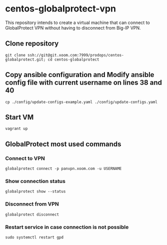 # centos-globalprotect-vpn
This repository intends to create a virtual machine that can connect to GlobalProtect VPN without having to disconnect from Big-IP VPN.

## Clone repository
`git clone ssh://git@git.xoom.com:7999/prodops/centos-globalprotect.git; cd centos-globalprotect`

## Copy ansible configuration and Modify ansible config file with current username on lines 38 and 40
`cp ./config/update-configs-example.yaml ./config/update-configs.yaml`

## Start VM
`vagrant up`

## GlobalProtect most used commands
### Connect to VPN
`globalprotect connect -p panvpn.xoom.com -u USERNAME`
### Show connection status
`globalprotect show --status`
### Disconnect from VPN
`globalprotect disconnect`
### Restart service in case connection is not possible
`sudo systemctl restart gpd`
